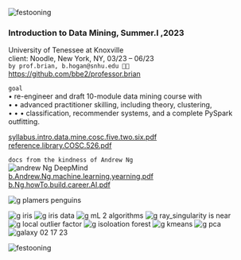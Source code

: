 ![festooning](https://user-images.githubusercontent.com/59778456/235022589-fbb23ebb-d35f-4533-b767-491e1414c652.PNG)  

### Introduction to Data Mining, Summer.I ,2023  
University of Tenessee at Knoxville  
client: Noodle, New York, NY, 03/23 – 06/23  
`by prof.brian, b.hogan@snhu.edu 🧑‍🚀 `  
https://github.com/bbe2/professor.brian    

`goal`  
• re-engineer and draft 10-module data mining course with   
• • advanced practitioner skilling, including theory, clustering,   
• • •  classification, recommender systems, and a complete PySpark outfitting.   

[syllabus.intro.data.mine.cosc.five.two.six.pdf](https://github.com/bbe2/professor/files/11680899/syllabus.intro.data.mine.cosc.five.two.six.pdf)
[reference.library.COSC.526.pdf](https://github.com/bbe2/professor/files/11587014/reference.library.COSC.526.pdf)

`docs from the kindness of Andrew Ng`   
![andrew Ng DeepMind](https://github.com/bbe2/professor/assets/59778456/95b141f8-48cc-4482-be90-eb86456172c2)  
[b.Andrew.Ng.machine.learning.yearning.pdf](https://github.com/bbe2/professor/files/11587063/b.Andrew.Ng.machine.learning.yearning.pdf)  
[b.Ng.howTo.build.career.AI.pdf](https://github.com/bbe2/professor/files/11587064/b.Ng.howTo.build.career.AI.pdf)  


![g plamers penguins](https://github.com/bbe2/professor/assets/59778456/9916fa79-5f60-41fa-ad3e-e04fd0435930)

![g iris](https://github.com/bbe2/professor/assets/59778456/97d8e1f8-bb70-4b54-bfd1-c8b879b9d6bd)
![g iris data](https://github.com/bbe2/professor/assets/59778456/0b3e8c74-19b5-4767-9ffb-c8e098733e0e)
![g mL 2 algorithms](https://github.com/bbe2/professor/assets/59778456/3d84c5c3-911f-4d15-9bec-17ace591824b)
![g ray_singularity is near](https://github.com/bbe2/professor/assets/59778456/1b87392f-ffd3-45c3-a41a-67c114585300)
![g local outlier factor](https://github.com/bbe2/professor/assets/59778456/55775d4c-08ff-4e62-95bc-d28ffa4bd6a5)
![g isoloation forest](https://github.com/bbe2/professor/assets/59778456/e29df8e5-d828-423b-8e4c-abb613c99a8b)
![g kmeans](https://github.com/bbe2/professor/assets/59778456/ecfb79ae-be2d-415b-9f6d-df4529cd3a23)
![g pca](https://github.com/bbe2/professor/assets/59778456/76d5a632-2aec-4420-a0e0-1029d682e668)
![galaxy 02 17 23](https://github.com/bbe2/professor/assets/59778456/84f7cd04-7bbc-4d2c-8323-3c656ac35e89)


![festooning](https://user-images.githubusercontent.com/59778456/235022589-fbb23ebb-d35f-4533-b767-491e1414c652.PNG)  
